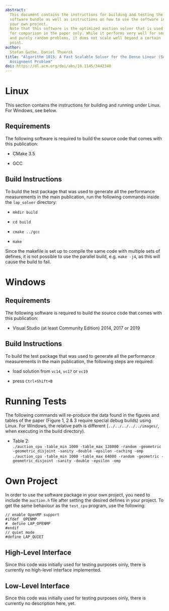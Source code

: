 ```yaml
---
abstract:
  This document contains the instructions for building and testing the
  software bundle as well as instructions on how to use the software in
  your own project.
  Note that this software is the optimized auction solver that is used
  for comparison in the paper only. While it performs very well for small
  and purely random problems, it does not scale well beyond a certain
  point.
author:
  Stefan Guthe, Daniel Thuerck
title: "Algorithm 1015: A Fast Scalable Solver for the Dense Linear (Sum)
  Assignment Problem"
doi: https://dl.acm.org/doi/abs/10.1145/3442348
---
```


# Linux

This section contains the instructions for building and running under
Linux. For Windows, see below.

## Requirements

The following software is required to build the source code that comes
with this publication:

-   CMake 3.5

-   GCC

## Build Instructions

To build the test package that was used to generate all the performance
measurements in the main publication, run the following commands inside
the `lap_solver` directory:

-   `mkdir build`

-   `cd build`

-   `cmake ../gcc`

-   `make`

Since the makefile is set up to compile the same code with multiple sets
of defines, it is not possible to use the parallel build, e.g.
`make -j4`, as this will cause the build to fail.

# Windows

## Requirements

The following software is required to build the source code that comes
with this publication:

-   Visual Studio (at least Community Edition) 2014, 2017 or 2019

## Build Instructions

To build the test package that was used to generate all the performance
measurements in the main publication, the following steps are required:

-   load solution from `vc14`, `vc17` or `vc19`

-   press `Ctrl+Shift+B`

# Running Tests

The following commands will re-produce the data found in the figures and
tables of the paper (Figure 1, 2 & 3 require special debug builds) using
Linux. For Windows, the relative path is different
(`../../../../../images/`, when executing in the build directory).

- Table 2:\
    `./auction_cpu -table_min 1000 -table_max 128000 -random -geometric -geometric_disjoint -sanity -double -epsilon -caching -omp`
    `./auction_cpu -table_min 1000 -table_max 64000 -random -geometric -geometric_disjoint -sanity -double -epsilon -omp`

# Own Project

In order to use the software package in your own project, you need to
include the `auction.h` file after setting the desired defines in your
project. To get the same behaviour as the `test_cpu` program, use the
following:

    // enable OpenMP support
    #ifdef _OPENMP
    #  define LAP_OPENMP
    #endif
    // quiet mode
    #define LAP_QUIET

## High-Level Interface

Since this code was initially used for testing purposes oinly, there
is currently no high-level interface implemented.

## Low-Level Interface

Since this code was initially used for testing purposes oinly, there
is currently no description here, yet.

